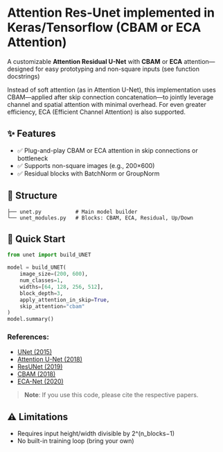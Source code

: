 # Attention Res-Unet implemented in Keras/Tensorflow (CBAM or ECA Attention)

A customizable **Attention Residual U-Net** with **CBAM** or **ECA** attention—designed for easy prototyping and non-square inputs (see function docstrings)

Instead of soft attention (as in Attention U-Net), this implementation uses CBAM—applied after skip connection concatenation—to jointly leverage channel and spatial attention with minimal overhead. For even greater efficiency, ECA (Efficient Channel Attention) is also supported.

## ✨ Features
- ✅ Plug-and-play CBAM or ECA attention in skip connections or bottleneck
- ✅ Supports non-square images (e.g., 200×600)  
- ✅ Residual blocks with BatchNorm or GroupNorm  

## 📁 Structure
```
├── unet.py           # Main model builder
└── unet_modules.py   # Blocks: CBAM, ECA, Residual, Up/Down
```

## 🚀 Quick Start

```python
from unet import build_UNET

model = build_UNET(
    image_size=(200, 600),
    num_classes=1,
    widths=[64, 128, 256, 512],
    block_depth=3,
    apply_attention_in_skip=True,
    skip_attention="cbam"
)
model.summary()
```

### References: 
- [UNet (2015)](https://arxiv.org/abs/1505.04597?spm=a2ty_o01.29997173.0.0.1987c921B61ggU&file=1505.04597)
- [Attention U-Net (2018)](https://arxiv.org/abs/1804.03999?spm=a2ty_o01.29997173.0.0.1987c921B61ggU&file=1804.03999)
- [ResUNet (2019)](https://arxiv.org/abs/1904.00592?spm=a2ty_o01.29997173.0.0.1987c921B61ggU&file=1904.00592)
- [CBAM (2018)](https://arxiv.org/abs/1807.06521?spm=a2ty_o01.29997173.0.0.1987c921B61ggU&file=1807.06521)
- [ECA-Net (2020)](https://arxiv.org/abs/1910.03151?spm=a2ty_o01.29997173.0.0.1987c921B61ggU&file=1910.03151)

>**Note**: If you use this code, please cite the respective papers. 
     
## ⚠️ Limitations 
- Requires input height/width divisible by 2^(n_blocks−1)  
- No built-in training loop (bring your own)
     

